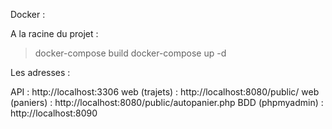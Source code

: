 Docker :

A la racine du projet : 
> docker-compose build
> docker-compose up -d

Les adresses : 

API : http://localhost:3306
web (trajets) : http://localhost:8080/public/
web (paniers) : http://localhost:8080/public/autopanier.php
BDD (phpmyadmin) : http://localhost:8090
